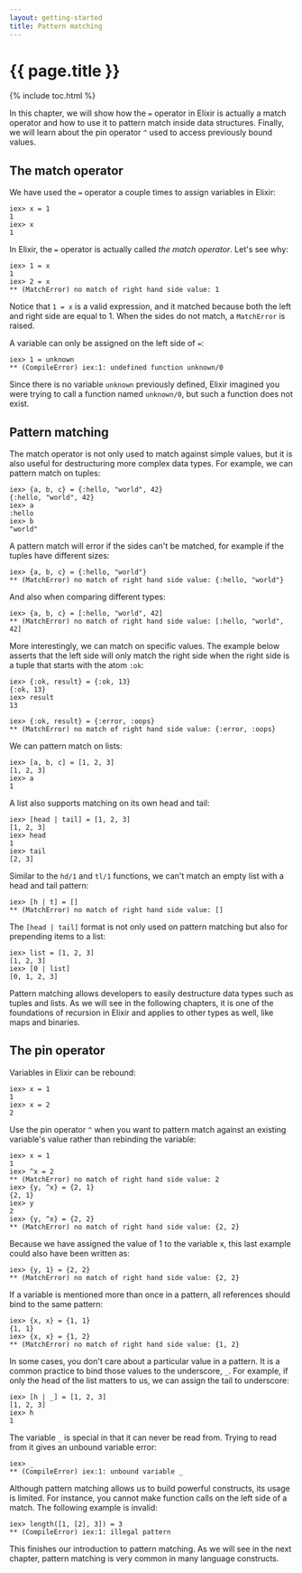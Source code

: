```yaml
---
layout: getting-started
title: Pattern matching
---
```


# {{ page.title }}<span hidden>.</span>

{% include toc.html %}

In this chapter, we will show how the `=` operator in Elixir is actually a match operator and how to use it to pattern match inside data structures. Finally, we will learn about the pin operator `^` used to access previously bound values.

## The match operator

We have used the `=` operator a couple times to assign variables in Elixir:

```iex
iex> x = 1
1
iex> x
1
```

In Elixir, the `=` operator is actually called *the match operator*. Let's see why:

```iex
iex> 1 = x
1
iex> 2 = x
** (MatchError) no match of right hand side value: 1
```

Notice that `1 = x` is a valid expression, and it matched because both the left and right side are equal to 1. When the sides do not match, a `MatchError` is raised.

A variable can only be assigned on the left side of `=`:

```iex
iex> 1 = unknown
** (CompileError) iex:1: undefined function unknown/0
````

Since there is no variable `unknown` previously defined, Elixir imagined you were trying to call a function named `unknown/0`, but such a function does not exist.

## Pattern matching

The match operator is not only used to match against simple values, but it is also useful for destructuring more complex data types. For example, we can pattern match on tuples:

```iex
iex> {a, b, c} = {:hello, "world", 42}
{:hello, "world", 42}
iex> a
:hello
iex> b
"world"
```

A pattern match will error if the sides can't be matched, for example if the tuples have different sizes:

```iex
iex> {a, b, c} = {:hello, "world"}
** (MatchError) no match of right hand side value: {:hello, "world"}
```

And also when comparing different types:

```iex
iex> {a, b, c} = [:hello, "world", 42]
** (MatchError) no match of right hand side value: [:hello, "world", 42]
```

More interestingly, we can match on specific values. The example below asserts that the left side will only match the right side when the right side is a tuple that starts with the atom `:ok`:

```iex
iex> {:ok, result} = {:ok, 13}
{:ok, 13}
iex> result
13

iex> {:ok, result} = {:error, :oops}
** (MatchError) no match of right hand side value: {:error, :oops}
```

We can pattern match on lists:

```iex
iex> [a, b, c] = [1, 2, 3]
[1, 2, 3]
iex> a
1
```

A list also supports matching on its own head and tail:

```iex
iex> [head | tail] = [1, 2, 3]
[1, 2, 3]
iex> head
1
iex> tail
[2, 3]
```

Similar to the `hd/1` and `tl/1` functions, we can't match an empty list with a head and tail pattern:

```iex
iex> [h | t] = []
** (MatchError) no match of right hand side value: []
```

The `[head | tail]` format is not only used on pattern matching but also for prepending items to a list:

```iex
iex> list = [1, 2, 3]
[1, 2, 3]
iex> [0 | list]
[0, 1, 2, 3]
```

Pattern matching allows developers to easily destructure data types such as tuples and lists. As we will see in the following chapters, it is one of the foundations of recursion in Elixir and applies to other types as well, like maps and binaries.

## The pin operator

Variables in Elixir can be rebound:

```iex
iex> x = 1
1
iex> x = 2
2
```

Use the pin operator `^` when you want to pattern match against an existing variable's value rather than rebinding the variable:

```iex
iex> x = 1
1
iex> ^x = 2
** (MatchError) no match of right hand side value: 2
iex> {y, ^x} = {2, 1}
{2, 1}
iex> y
2
iex> {y, ^x} = {2, 2}
** (MatchError) no match of right hand side value: {2, 2}
```

Because we have assigned the value of 1 to the variable x, this last example could also have been written as:

```
iex> {y, 1} = {2, 2}
** (MatchError) no match of right hand side value: {2, 2}
```

If a variable is mentioned more than once in a pattern, all references should bind to the same pattern:

```iex
iex> {x, x} = {1, 1}
{1, 1}
iex> {x, x} = {1, 2}
** (MatchError) no match of right hand side value: {1, 2}
```

In some cases, you don't care about a particular value in a pattern. It is a common practice to bind those values to the underscore, `_`. For example, if only the head of the list matters to us, we can assign the tail to underscore:

```iex
iex> [h | _] = [1, 2, 3]
[1, 2, 3]
iex> h
1
```

The variable `_` is special in that it can never be read from. Trying to read from it gives an unbound variable error:

```iex
iex> _
** (CompileError) iex:1: unbound variable _
```

Although pattern matching allows us to build powerful constructs, its usage is limited. For instance, you cannot make function calls on the left side of a match. The following example is invalid:

```iex
iex> length([1, [2], 3]) = 3
** (CompileError) iex:1: illegal pattern
```

This finishes our introduction to pattern matching. As we will see in the next chapter, pattern matching is very common in many language constructs.
